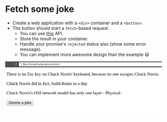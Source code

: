 # Fetch some joke

 -  Create a web application with a `<div>` container and a `<button>`.
 - 	The button should start a `fetch`-based request.
     -  You can use [this](http://api.icndb.com/jokes/random) API.
     -  Store the result in your container.
     -  Handle your promise's `rejected` status also (show some error message).
     -  You can implement more awesome design than the example :smiley:

![](../assets/jokes.png)
